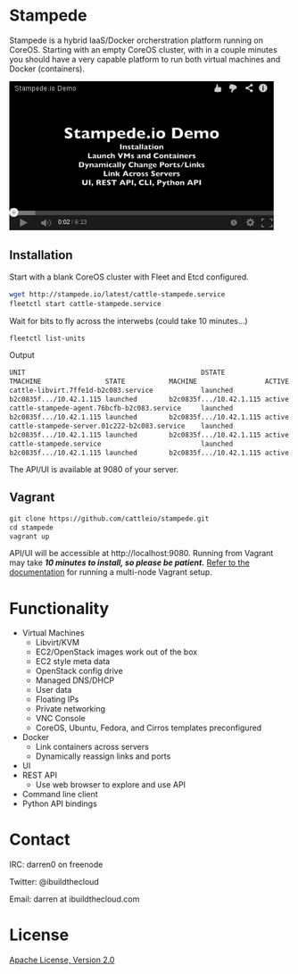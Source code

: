 # Stampede

Stampede is a hybrid IaaS/Docker orcherstration platform running on CoreOS.  Starting with an empty CoreOS cluster, with in a couple minutes you should have a very capable platform to run both virtual machines and Docker (containers).

[![ScreenShot](docs/youtube.png)](http://youtu.be/UsQ9cVLieaQ)

## Installation

Start with a blank CoreOS cluster with Fleet and Etcd configured.

```bash
wget http://stampede.io/latest/cattle-stampede.service
fleetctl start cattle-stampede.service
```
Wait for bits to fly across the interwebs (could take 10 minutes...)
```
fleetctl list-units
```
Output
```
UNIT                                            DSTATE          TMACHINE                STATE           MACHINE                 ACTIVE
cattle-libvirt.7ffe1d-b2c083.service            launched        b2c0835f.../10.42.1.115 launched        b2c0835f.../10.42.1.115 active
cattle-stampede-agent.76bcfb-b2c083.service     launched        b2c0835f.../10.42.1.115 launched        b2c0835f.../10.42.1.115 active
cattle-stampede-server.01c222-b2c083.service    launched        b2c0835f.../10.42.1.115 launched        b2c0835f.../10.42.1.115 active
cattle-stampede.service                         launched        b2c0835f.../10.42.1.115 launched        b2c0835f.../10.42.1.115 active
```

The API/UI is available at 9080 of your server.

## Vagrant

```
git clone https://github.com/cattleio/stampede.git
cd stampede
vagrant up
```

API/UI will be accessible at http://localhost:9080.  Running from Vagrant may take ***10 minutes to install, so please be patient.***  [Refer to the documentation](vagrant/README.md) for running a multi-node Vagrant setup.

# Functionality

* Virtual Machines
  * Libvirt/KVM
  * EC2/OpenStack images work out of the box
  * EC2 style meta data
  * OpenStack config drive
  * Managed DNS/DHCP
  * User data
  * Floating IPs
  * Private networking
  * VNC Console
  * CoreOS, Ubuntu, Fedora, and Cirros templates preconfigured
* Docker
  * Link containers across servers
  * Dynamically reassign links and ports
* UI
* REST API
  * Use web browser to explore and use API
* Command line client
* Python API bindings

# Contact

IRC: darren0 on freenode

Twitter: @ibuildthecloud

Email: darren at ibuildthecloud.com

# License

[Apache License, Version 2.0](http://www.apache.org/licenses/LICENSE-2.0.html)
